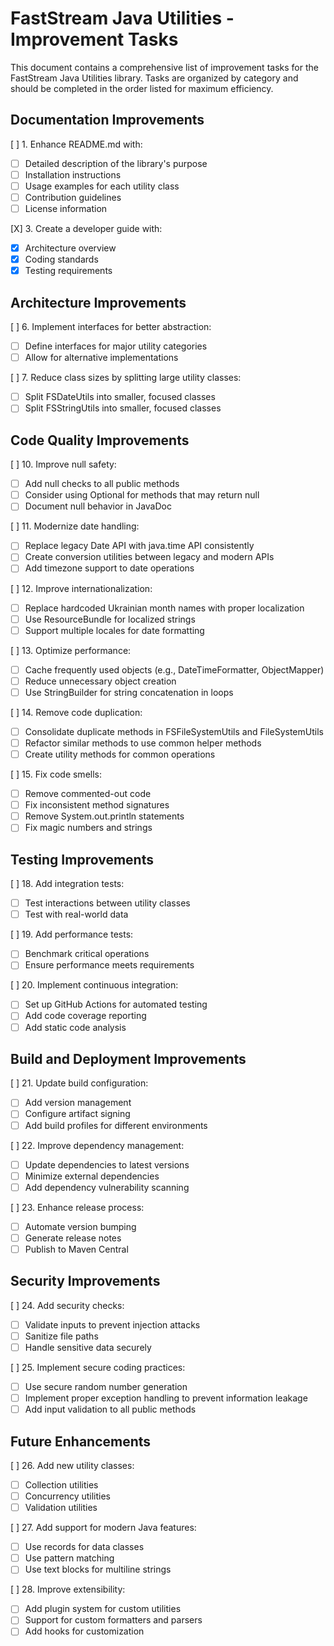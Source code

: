 # FastStream Java Utilities - Improvement Tasks

This document contains a comprehensive list of improvement tasks for the FastStream Java Utilities library. Tasks are organized by category and should be completed in the order listed for maximum efficiency.

## Documentation Improvements

[ ] 1. Enhance README.md with:
   - [ ] Detailed description of the library's purpose
   - [ ] Installation instructions
   - [ ] Usage examples for each utility class
   - [ ] Contribution guidelines
   - [ ] License information

[X] 3. Create a developer guide with:
   - [X] Architecture overview
   - [X] Coding standards
   - [X] Testing requirements

## Architecture Improvements

[ ] 6. Implement interfaces for better abstraction:
   - [ ] Define interfaces for major utility categories
   - [ ] Allow for alternative implementations

[ ] 7. Reduce class sizes by splitting large utility classes:
   - [ ] Split FSDateUtils into smaller, focused classes
   - [ ] Split FSStringUtils into smaller, focused classes

## Code Quality Improvements

[ ] 10. Improve null safety:
   - [ ] Add null checks to all public methods
   - [ ] Consider using Optional for methods that may return null
   - [ ] Document null behavior in JavaDoc

[ ] 11. Modernize date handling:
   - [ ] Replace legacy Date API with java.time API consistently
   - [ ] Create conversion utilities between legacy and modern APIs
   - [ ] Add timezone support to date operations

[ ] 12. Improve internationalization:
   - [ ] Replace hardcoded Ukrainian month names with proper localization
   - [ ] Use ResourceBundle for localized strings
   - [ ] Support multiple locales for date formatting

[ ] 13. Optimize performance:
   - [ ] Cache frequently used objects (e.g., DateTimeFormatter, ObjectMapper)
   - [ ] Reduce unnecessary object creation
   - [ ] Use StringBuilder for string concatenation in loops

[ ] 14. Remove code duplication:
   - [ ] Consolidate duplicate methods in FSFileSystemUtils and FileSystemUtils
   - [ ] Refactor similar methods to use common helper methods
   - [ ] Create utility methods for common operations

[ ] 15. Fix code smells:
   - [ ] Remove commented-out code
   - [ ] Fix inconsistent method signatures
   - [ ] Remove System.out.println statements
   - [ ] Fix magic numbers and strings

## Testing Improvements

[ ] 18. Add integration tests:
   - [ ] Test interactions between utility classes
   - [ ] Test with real-world data

[ ] 19. Add performance tests:
   - [ ] Benchmark critical operations
   - [ ] Ensure performance meets requirements

[ ] 20. Implement continuous integration:
   - [ ] Set up GitHub Actions for automated testing
   - [ ] Add code coverage reporting
   - [ ] Add static code analysis

## Build and Deployment Improvements

[ ] 21. Update build configuration:
   - [ ] Add version management
   - [ ] Configure artifact signing
   - [ ] Add build profiles for different environments

[ ] 22. Improve dependency management:
   - [ ] Update dependencies to latest versions
   - [ ] Minimize external dependencies
   - [ ] Add dependency vulnerability scanning

[ ] 23. Enhance release process:
   - [ ] Automate version bumping
   - [ ] Generate release notes
   - [ ] Publish to Maven Central

## Security Improvements

[ ] 24. Add security checks:
   - [ ] Validate inputs to prevent injection attacks
   - [ ] Sanitize file paths
   - [ ] Handle sensitive data securely

[ ] 25. Implement secure coding practices:
   - [ ] Use secure random number generation
   - [ ] Implement proper exception handling to prevent information leakage
   - [ ] Add input validation to all public methods

## Future Enhancements

[ ] 26. Add new utility classes:
   - [ ] Collection utilities
   - [ ] Concurrency utilities
   - [ ] Validation utilities

[ ] 27. Add support for modern Java features:
   - [ ] Use records for data classes
   - [ ] Use pattern matching
   - [ ] Use text blocks for multiline strings

[ ] 28. Improve extensibility:
   - [ ] Add plugin system for custom utilities
   - [ ] Support for custom formatters and parsers
   - [ ] Add hooks for customization

